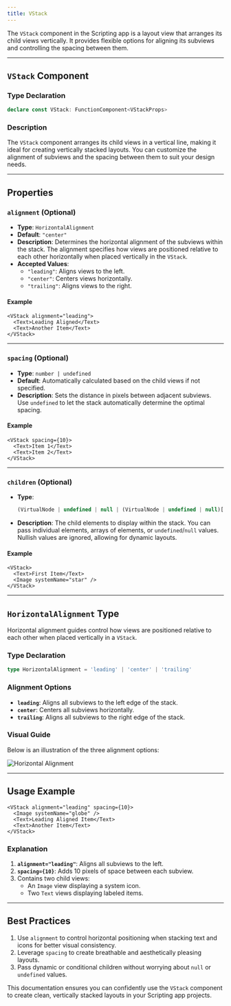 ```yaml
---
title: VStack
---
```

The `VStack` component in the Scripting app is a layout view that arranges its child views vertically. It provides flexible options for aligning its subviews and controlling the spacing between them.

---

## **`VStack` Component**

### **Type Declaration**

```ts
declare const VStack: FunctionComponent<VStackProps>
```

### **Description**

The `VStack` component arranges its child views in a vertical line, making it ideal for creating vertically stacked layouts. You can customize the alignment of subviews and the spacing between them to suit your design needs.

---

## **Properties**

### **`alignment`** (Optional)

- **Type**: `HorizontalAlignment`
- **Default**: `"center"`
- **Description**: Determines the horizontal alignment of the subviews within the stack. The alignment specifies how views are positioned relative to each other horizontally when placed vertically in the `VStack`.
- **Accepted Values**:
  - `"leading"`: Aligns views to the left.
  - `"center"`: Centers views horizontally.
  - `"trailing"`: Aligns views to the right.

#### **Example**
```tsx
<VStack alignment="leading">
  <Text>Leading Aligned</Text>
  <Text>Another Item</Text>
</VStack>
```

---

### **`spacing`** (Optional)

- **Type**: `number | undefined`
- **Default**: Automatically calculated based on the child views if not specified.
- **Description**: Sets the distance in pixels between adjacent subviews. Use `undefined` to let the stack automatically determine the optimal spacing.

#### **Example**
```tsx
<VStack spacing={10}>
  <Text>Item 1</Text>
  <Text>Item 2</Text>
</VStack>
```

---

### **`children`** (Optional)

- **Type**:
  ```ts
  (VirtualNode | undefined | null | (VirtualNode | undefined | null)[])[] | VirtualNode | undefined
  ```
- **Description**: The child elements to display within the stack. You can pass individual elements, arrays of elements, or `undefined`/`null` values. Nullish values are ignored, allowing for dynamic layouts.

#### **Example**
```tsx
<VStack>
  <Text>First Item</Text>
  <Image systemName="star" />
</VStack>
```

---

## **`HorizontalAlignment` Type**

Horizontal alignment guides control how views are positioned relative to each other when placed vertically in a `VStack`.

### **Type Declaration**

```ts
type HorizontalAlignment = 'leading' | 'center' | 'trailing'
```

### **Alignment Options**

- **`leading`**: Aligns all subviews to the left edge of the stack.
- **`center`**: Centers all subviews horizontally.
- **`trailing`**: Aligns all subviews to the right edge of the stack.

### **Visual Guide**
Below is an illustration of the three alignment options:

![Horizontal Alignment](https://docs-assets.developer.apple.com/published/cb8ad6030a1ebcfee545d02f406500ee/HorizontalAlignment-1-iOS@2x.png)

---

## **Usage Example**

```tsx
<VStack alignment="leading" spacing={10}>
  <Image systemName="globe" />
  <Text>Leading Aligned Item</Text>
  <Text>Another Item</Text>
</VStack>
```

### **Explanation**
1. **`alignment="leading"`**: Aligns all subviews to the left.
2. **`spacing={10}`**: Adds 10 pixels of space between each subview.
3. Contains two child views:
   - An `Image` view displaying a system icon.
   - Two `Text` views displaying labeled items.

---

## **Best Practices**

1. Use `alignment` to control horizontal positioning when stacking text and icons for better visual consistency.
2. Leverage `spacing` to create breathable and aesthetically pleasing layouts.
3. Pass dynamic or conditional children without worrying about `null` or `undefined` values.

This documentation ensures you can confidently use the `VStack` component to create clean, vertically stacked layouts in your Scripting app projects.